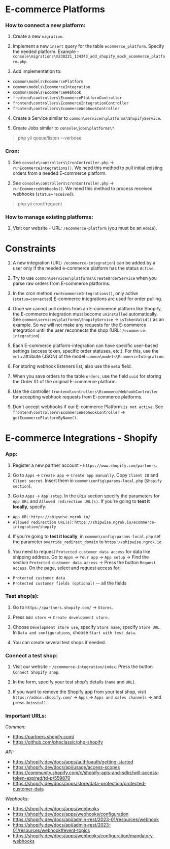 # E-commerce Platforms

### How to connect a new platform:

1. Create a new `migration`.

2. Implement a new `insert` query for the table `ecommerce_platform`. Specify the needed platform. Example - `console\migrations\m230221_134343_add_shopify_mock_ecommerce_platform.php`.

3. Add implementation to:
- `common\models\EcommercePlatform`
- `common\models\EcommerceIntegration`
- `common\models\EcommerceWebhook`
- `frontend\controllers\EcommercePlatformController`
- `frontend\controllers\EcommerceIntegrationController`
- `frontend\controllers\EcommerceWebhookController`

4. Create a Service similar to `common\services\platforms\ShopifyService`.

5. Create Jobs similar to `console\jobs\platforms\*`.

> php yii queue/listen --verbose

### Cron:

1. See `console\controllers\CronController.php` -> `runEcommerceIntegrations()`.
We need this method to pull initial existing orders from a needed E-commerce platform.
   
2. See `console\controllers\CronController.php` -> `runEcommerceWebhooks()`.
We need this method to process received webhooks (`status=received`).
   
> php yii cron/frequent

### How to manage existing platforms:

1. Visit our website - URL: `/ecommerce-platform` (you must be an `Admin`).

# Constraints

1. A new integration (URL: `/ecommerce-integration`) can be added by a user only if the needed e-commerce platform
has the status `Active`.
   
2. Try to use `common\services\platforms\CreateOrderService` when you parse raw orders from E-commerce platforms.

3. In the cron method `runEcommerceIntegrations()`, only active (`status=connected`) E-commerce integrations are used for
order pulling.
   
4. Once we cannot pull orders from an E-commerce platform like Shopify, the E-commerce integration must become `uninstalled` automatically.
See `common\services\platforms\ShopifyService` -> `isTokenValid()` as an example. So we will not make any requests for the
E-commerce integration until the user reconnects the shop (URL: `/ecommerce-integration`).
   
5. Each E-commerce platform-integration can have specific user-based settings (access token, specific order statuses, etc.). 
For this, use the `meta` attribute (JSON) of the model `common\models\EcommerceIntegration`.

6. For storing webhook listeners list, also use the `meta` field.

7. When you save orders to the table `orders`, use the field `uuid` for storing the Order ID of the original E-commerce platform.

8. Use the controller `frontend\controllers\EcommerceWebhookController` for accepting webhook requests from E-commerce platforms.

9. Don't accept webhooks if our E-commerce Platform `is not active`. See `frontend\controllers\EcommerceWebhookController` -> `getEcommercePlatformByName()`. 


# E-commerce Integrations - Shopify

### App:

1. Register a new partner account - `https://www.shopify.com/partners`.

2. Go to `Apps` -> `Create app` -> `Create app manually`. Copy `Client ID` and `Client secret`. 
Insert them in `common\config\params-local.php` (`Shopify section`).
   
3. Go to `Apps` -> `App setup`. In the `URLs` section specify the parameters for `App URL` and `Allowed redirection URL(s)`.
If you're going to **test it locally**, specify:
   
- `App URL`: `https://shipwise.ngrok.io/`
- `Allowed redirection URL(s)`: `https://shipwise.ngrok.io/ecommerce-integration/shopify`

4. If you're going to **test it locally**, in `common\config\params-local.php` set the parameter `override_redirect_domain`
to `https://shipwise.ngrok.io`.
   
5. You need to request `Protected customer data access` for data like shipping address. 
Go to `Apps` -> `Your app` -> `App setup` -> Find the section `Protected customer data access` ->
Press the button `Request access`. On the page, select and request access for:
   
- `Protected customer data`
- `Protected customer fields (optional)` -- all the fields
   
### Test shop(s):

1. Go to `https://partners.shopify.com/` -> `Stores`.

2. Press `Add store` -> `Create development store`.

3. Choose `Development store use`, specify `Store name`, specify `Store URL`.
In `Data and configurations`, choose `Start with test data`.
   
4. You can create several test shops if needed.

### Connect a test shop:

1. Visit our website - `/ecommerce-integration/index`. Press the button `Connect Shopify shop`.

2. In the form, specify your test shop's details (`name` and `URL`).

3. If you want to remove the Shopify app from your test shop, visit `https://admin.shopify.com/` -> `Apps` -> `Apps and sales channels` -> and press `Uninstall`.

### Important URLs:

*Common:*

- https://partners.shopify.com/
- https://github.com/phpclassic/php-shopify
  
*API:*

- https://shopify.dev/docs/apps/auth/oauth/getting-started
- https://shopify.dev/docs/api/usage/access-scopes
- https://community.shopify.com/c/shopify-apis-and-sdks/will-access-token-expired/td-p/559870
- https://shopify.dev/docs/apps/store/data-protection/protected-customer-data

*Webhooks:*

- https://shopify.dev/docs/apps/webhooks
- https://shopify.dev/docs/apps/webhooks/configuration
- https://shopify.dev/docs/api/admin-rest/2023-01/resources/webhook
- https://shopify.dev/docs/api/admin-rest/2023-01/resources/webhook#event-topics
- https://shopify.dev/docs/apps/webhooks/configuration/mandatory-webhooks
